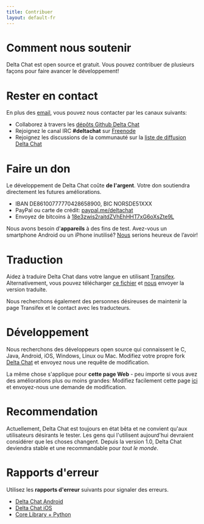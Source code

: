 ```yaml
---
title: Contribuer
layout: default-fr
---
```




<!-- GENERATED FILE -- DO NOT EDIT -->



# Comment nous soutenir

Delta Chat est open source et gratuit. Vous pouvez contribuer de plusieurs façons pour faire avancer le développement!


# Rester en contact

En plus des [email](../fr/imprint), vous pouvez nous contacter par les canaux suivants:

- Collaborez à travers les [dépôts Github Delta Chat](https://github.com/deltachat/)
- Rejoignez le canal IRC **#deltachat** sur [Freenode](https://webchat.freenode.net?uio=MTE9MjA16a&channels=%23deltachat)
- Rejoignez les discussions de la communauté sur la [liste de diffusion Delta Chat](https://lists.codespeak.net/postorius/lists/delta.codespeak.net/)


# Faire un don

Le développement de Delta Chat coûte **de l'argent**. Votre don soutiendra directement les futures améliorations.

- IBAN DE86100777770428658900, BIC NORSDE51XXX
- PayPal ou carte de crédit: [paypal.me/deltachat](https://paypal.me/deltachat/20)
- Envoyez de bitcoins à [18e3zwis2raitdZVhEhHHT7xG6oXsZte9L](bitcoin:18e3zwis2raitdZVhEhHHT7xG6oXsZte9L)

Nous avons besoin d'**appareils** à des fins de test. Avez-vous un smartphone Android ou un iPhone inutilisé?
[Nous](../fr/imprint) serions heureux de l’avoir!

# Traduction

Aidez à traduire Delta Chat dans votre langue en utilisant [Transifex](https://www.transifex.com/delta-chat/delta-chat-android/).
Alternativement, vous pouvez télécharger [ce fichier](https://raw.githubusercontent.com/deltachat/deltachat-android/master/MessengerProj/src/main/res/values/strings.xml) et [nous](../fr/imprint) envoyer la version traduite.

Nous recherchons également des personnes désireuses de maintenir la page Transifex et le contact avec les traducteurs.


# Développement

Nous recherchons des développeurs open source qui connaissent le C, Java, Android, iOS, Windows, Linux ou Mac.
Modifiez votre propre fork [Delta Chat](https://github.com/deltachat/) et envoyez nous une requête de modification.

La même chose s'applique pour **cette page Web** - peu importe si vous avez des améliorations plus ou moins grandes: Modifiez facilement cette page [ici](https://github.com/deltachat/deltachat-pages) et envoyez-nous une demande de modification.

# Recommendation

Actuellement, Delta Chat est toujours en état bêta et ne convient qu'aux utilisateurs désirants le tester. Les gens qui l'utilisent aujourd'hui devraient considérer que les choses changent. Depuis la version 1.0, Delta Chat deviendra stable et une recommandable pour _tout le monde_.


# Rapports d'erreur

Utilisez les **rapports d'erreur** suivants pour signaler des erreurs.

- [Delta Chat Android](https://github.com/deltachat/deltachat-android/issues)
- [Delta Chat iOS](https://github.com/deltachat/deltachat-ios/issues)
- [Core Library + Python](https://github.com/deltachat/deltachat-core/issues)



